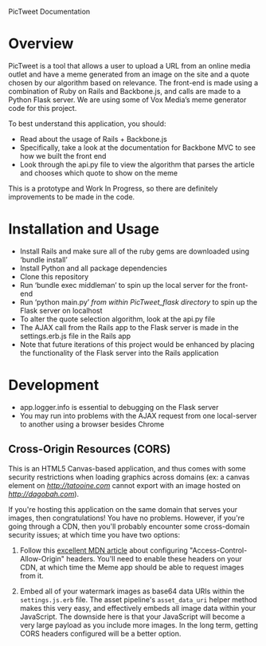 PicTweet Documentation 

Overview
=========

PicTweet is a tool that allows a user to upload a URL from an online media outlet and have a meme generated from an image on the site and a quote chosen by our algorithm based on relevance. The front-end is made using a combination of Ruby on Rails and Backbone.js, and calls are made to a Python Flask server. We are using some of Vox Media’s meme generator code for this project.

To best understand this application, you should:
- Read about the usage of Rails + Backbone.js
- Specifically, take a look at the documentation for Backbone MVC to see how we built the front end
- Look through the api.py file to view the algorithm that parses the article and chooses which quote to show on the meme

This is a prototype and Work In Progress, so there are definitely improvements to be made in the code. 

Installation and Usage
=========

- Install Rails and make sure all of the ruby gems are downloaded using ‘bundle install’ 
- Install Python and all package dependencies
- Clone this repository
- Run ‘bundle exec middleman’ to spin up the local server for the front-end
- Run ‘python main.py’ *from within PicTweet_flask directory* to spin up the Flask server on localhost
- To alter the quote selection algorithm, look at the api.py file 
- The AJAX call from the Rails app to the Flask server is made in the settings.erb.js file in the Rails app
- Note that future iterations of this project would be enhanced by placing the functionality of the Flask server into the Rails application

Development
=========

- app.logger.info is essential to debugging on the Flask server 
- You may run into problems with the AJAX request from one local-server to another using a browser besides Chrome


## Cross-Origin Resources (CORS)

This is an HTML5 Canvas-based application, and thus comes with some security restrictions when loading graphics across domains (ex: a canvas element on *http://tatooine.com* cannot export with an image hosted on *http://dagobah.com*).

If you're hosting this application on the same domain that serves your images, then congratulations! You have no problems. However, if you're going through a CDN, then you'll probably encounter some cross-domain security issues; at which time you have two options:

1. Follow this [excellent MDN article](https://developer.mozilla.org/en-US/docs/Web/HTML/CORS_enabled_image) about configuring "Access-Control-Allow-Origin" headers. You'll need to enable these headers on your CDN, at which time the Meme app should be able to request images from it.

2. Embed all of your watermark images as base64 data URIs within the `settings.js.erb` file. The asset pipeline's `asset_data_uri` helper method makes this very easy, and effectively embeds all image data within your JavaScript. The downside here is that your JavaScript will become a very large payload as you include more images. In the long term, getting CORS headers configured will be a better option.


